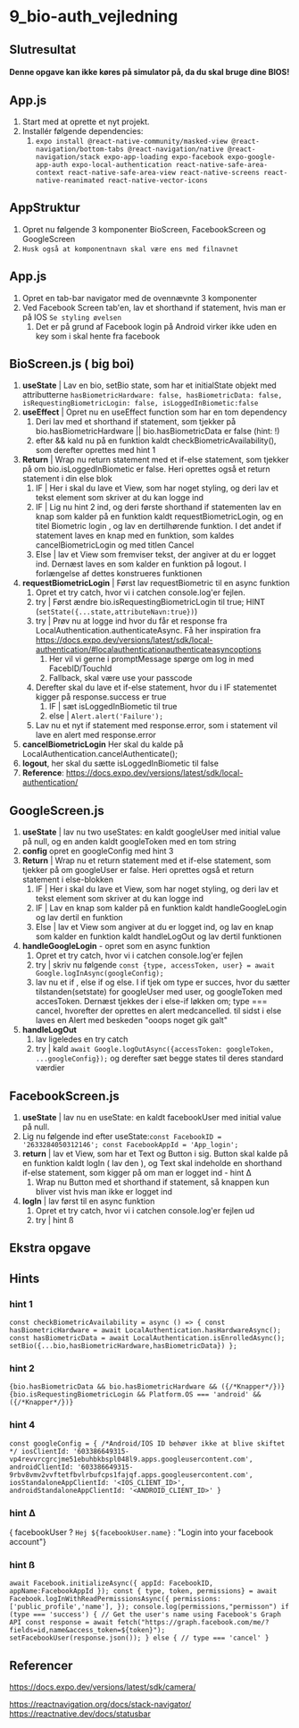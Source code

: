 # 9_bio-auth_vejledning

## Slutresultat
#### Denne opgave kan ikke køres på simulator på, da du skal bruge dine BIOS!

## App.js
1. Start med at oprette et nyt projekt.
2. Installér følgende dependencies:
   1. ``expo install @react-native-community/masked-view @react-navigation/bottom-tabs @react-navigation/native @react-navigation/stack expo-app-loading expo-facebook expo-google-app-auth expo-local-authentication react-native-safe-area-context react-native-safe-area-view react-native-screens react-native-reanimated react-native-vector-icons``


## AppStruktur
1. Opret nu følgende 3 komponenter BioScreen, FacebookScreen og GoogleScreen
2. `Husk også at komponentnavn skal være ens med filnavnet`


## App.js
1. Opret en tab-bar navigator med de ovennævnte 3 komponenter 
2. Ved Facebook Screen tab'en, lav et shorthand if statement, hvis man er på IOS ``Se styling øvelsen``
   1. Det er på grund af Facebook login på Android virker ikke uden en key som i skal hente fra facebook


## BioScreen.js ( big boi)
1. **useState** | Lav en bio, setBio state, som har et initialState objekt med attributterne `hasBiometricHardware: false, hasBiometricData: false, isRequestingBiometricLogin: false, isLoggedInBiometic:false`
2. **useEffect** | Opret nu en useEffect function som har en tom dependency
   1. Deri lav med et shorthand if statement, som tjekker på bio.hasBiometricHardware || bio.hasBiometricData er false (hint: !)
   2. efter && kald nu på en funktion kaldt checkBiometricAvailability(), som derefter oprettes med hint 1
3. **Return** | Wrap nu return statement med et if-else statement, som tjekker på om bio.isLoggedInBiometic er false. Heri oprettes også et return statement i din else blok
   1. IF | Her i skal du lave et View, som har noget styling, og deri lav et tekst element som skriver at du kan logge ind
   2. IF | Lig nu hint 2 ind, og deri første shorthand if statementen lav en knap som kalder på en funktion kaldt requestBiometricLogin, og en titel Biometric login , og lav en dertilhørende funktion. I det andet if statement laves en knap med en funktion, som kaldes cancelBiometricLogin og med titlen Cancel
   3. Else | lav et View som fremviser tekst, der angiver at du er logget ind. Dernæst laves en som kalder en funktion på logout. I forlængelse af dettes konstrueres funktionen
4. **requestBiometricLogin** | Først lav requestBiometric til en async funktion 
   1. Opret et try catch, hvor vi i catchen console.log'er fejlen.
   2. try | Først ændre bio.isRequestingBiometricLogin til true; HINT (`setState({...state,attributeNavn:true})`)
   3. try | Prøv nu at logge ind hvor du får et response fra LocalAuthentication.authenticateAsync. Få her inspiration fra https://docs.expo.dev/versions/latest/sdk/local-authentication/#localauthenticationauthenticateasyncoptions 
      1. Her vil vi gerne i promptMessage spørge om log in med FacebID/TouchId
      2. Fallback, skal være use your passcode
   4. Derefter skal du lave et if-else statement, hvor du i IF statementet kigger på response.success er true
      1. IF | sæt isLoggedInBiometic til true
      2. else | `Alert.alert('Failure');`
   5. Lav nu et nyt if statement med response.error, som i statement vil lave en alert med response.error
5. **cancelBiometricLogin** Her skal du kalde på LocalAuthentication.cancelAuthenticate();
6. **logout**, her skal du sætte isLoggedInBiometic til false
7. **Reference**: https://docs.expo.dev/versions/latest/sdk/local-authentication/ 


## GoogleScreen.js
1. **useState** | lav nu two useStates: en kaldt googleUser med initial value på null, og en anden kaldt googleToken med en tom string
2. **config** opret en googleConfig med hint 3
3. **Return** | Wrap nu et return statement med et if-else statement, som tjekker på om googleUser er false. Heri oprettes også et return statement i else-blokken
   1. IF | Her i skal du lave et View, som har noget styling, og deri lav et tekst element som skriver at du kan logge ind
   2. IF | Lav en knap som kalder på en funktion kaldt handleGoogleLogin og lav dertil en funktion
   3. Else | lav et View som angiver at du er logget ind, og lav en knap som kalder en funktion kaldt handleLogOut og lav dertil funktionen
4. **handleGoogleLogin** - opret som en async funktion
   1. Opret et try catch, hvor vi i catchen console.log'er fejlen 
   2. try | skriv nu følgende `const {type, accessToken, user} = await Google.logInAsync(googleConfig);`
   3. lav nu et if , else if og else. I if tjek om type er succes, hvor du sætter tilstanden(setstate) for googleUser med user, og googleToken med accesToken. Dernæst tjekkes der i else-if løkken om; type === cancel, hvorefter der oprettes en alert medcancelled. til sidst i else laves en Alert med beskeden "ooops noget gik galt"
5. **handleLogOut**
   1. lav ligeledes en try catch
   2. try | kald `await Google.logOutAsync({accessToken: googleToken, ...googleConfig});` og derefter sæt begge states til deres standard værdier

## FacebookScreen.js
1. **useState** | lav nu en useState: en kaldt facebookUser med initial value på null.
2. Lig nu følgende ind efter useState:`const FacebookID = '2633284050312146'; const FacebookAppId = 'App_login';`
3. **return** | lav et View, som har et Text og Button i sig. Button skal kalde på en funktion kaldt logIn ( lav den ), og Text skal indeholde en shorthand if-else statement, som kigger på om man er logget ind - hint ∆
   1. Wrap nu Button med et shorthand if statement, så knappen kun bliver vist hvis man ikke er logget ind
4. **logIn** | lav først til en async funktion
   1. Opret et try catch, hvor vi i catchen console.log'er fejlen ud
   2. try | hint ß


## Ekstra opgave


## Hints
### hint 1
`const checkBiometricAvailability = async () => {
const hasBiometricHardware = await LocalAuthentication.hasHardwareAsync();
const hasBiometricData = await LocalAuthentication.isEnrolledAsync();
setBio({...bio,hasBiometricHardware,hasBiometricData})
};`

### hint 2
`{bio.hasBiometricData && bio.hasBiometricHardware && ({/*Knapper*/})}`
`{bio.isRequestingBiometricLogin && Platform.OS === 'android' && ({/*Knapper*/})}`

### hint 4
`const googleConfig = {
/*Android/IOS ID behøver ikke at blive skiftet */
iosClientId: '603386649315-vp4revvrcgrcjme51ebuhbkbspl048l9.apps.googleusercontent.com',
androidClientId: '603386649315-9rbv8vmv2vvftetfbvlrbufcps1fajqf.apps.googleusercontent.com',
iosStandaloneAppClientId: '<IOS_CLIENT_ID>',
androidStandaloneAppClientId: '<ANDROID_CLIENT_ID>'
}`

### hint ∆
{ facebookUser ? `Hej ${facebookUser.name}` : "Login into your facebook account"}

### hint ß
`
await Facebook.initializeAsync({
   appId: FacebookID,
   appName:FacebookAppId
});
const { type, token, permissions} = await Facebook.logInWithReadPermissionsAsync({
   permissions: ['public_profile','name'],
});
console.log(permissions,"permisson")
if (type === 'success') {
   // Get the user's name using Facebook's Graph API
   const response = await fetch("https://graph.facebook.com/me/?fields=id,name&access_token=${token}");
   setFacebookUser(response.json());
} else {
    // type === 'cancel'
}
`

## Referencer
https://docs.expo.dev/versions/latest/sdk/camera/

https://reactnavigation.org/docs/stack-navigator/
https://reactnative.dev/docs/statusbar
